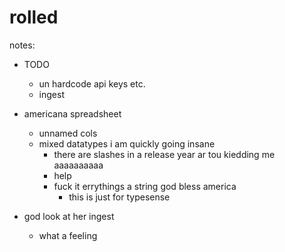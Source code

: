 # rolled

notes:

* TODO
    * un hardcode api keys etc.
    * ingest

* americana spreadsheet
    * unnamed cols
    * mixed datatypes i am quickly going insane
        * there are slashes in a release year ar tou kiedding me aaaaaaaaaa
        * help
        * fuck it errythings a string god bless america
            * this is just for typesense
* god look at her ingest
    * what a feeling
